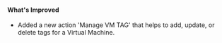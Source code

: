 #### What's Improved

- Added a new action 'Manage VM TAG' that helps to add, update, or delete tags for a Virtual Machine.